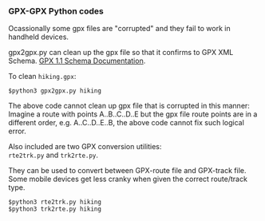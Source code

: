 ### GPX-GPX Python codes

Ocassionally some gpx files are "corrupted" and they fail to work in handheld devices.

gpx2gpx.py can clean up the gpx file so that it confirms to GPX XML Schema. [GPX 1.1 Schema Documentation](https://www.topografix.com/GPX/1/1/).

To clean `hiking.gpx`:
```
$python3 gpx2gpx.py hiking
```
The above code cannot clean up gpx file that is corrupted in this manner:<br>Imagine a route with points A..B..C..D..E but the gpx file route points are in a different order, e.g. A..C..D..E..B, the above code cannot fix such logical error.

Also included are two GPX conversion utilities:<br> 
`rte2trk.py` and `trk2rte.py`.

They can be used to convert between GPX-route file and GPX-track file. Some mobile devices get less cranky when given the correct route/track type.
```
$python3 rte2trk.py hiking
$python3 trk2rte.py hiking
```
